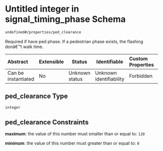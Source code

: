 # Untitled integer in signal_timing_phase Schema

```txt
undefined#/properties/ped_clearance
```

Required if have ped phase. If a pedestrian phase exists, the flashing donâ€™t walk time.


| Abstract            | Extensible | Status         | Identifiable            | Custom Properties | Additional Properties | Access Restrictions | Defined In                                                                                            |
| :------------------ | ---------- | -------------- | ----------------------- | :---------------- | --------------------- | ------------------- | ----------------------------------------------------------------------------------------------------- |
| Can be instantiated | No         | Unknown status | Unknown identifiability | Forbidden         | Allowed               | none                | [signal_timing_phase.schema.json\*](../../out/signal_timing_phase.schema.json "open original schema") |

## ped_clearance Type

`integer`

## ped_clearance Constraints

**maximum**: the value of this number must smaller than or equal to: `120`

**minimum**: the value of this number must greater than or equal to: `0`
